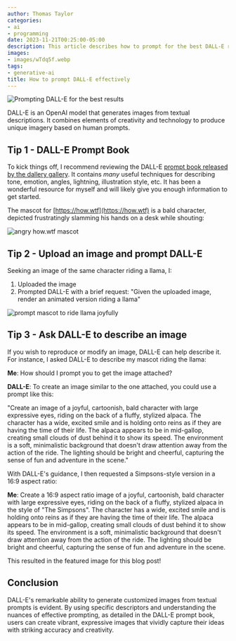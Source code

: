 ```yaml
---
author: Thomas Taylor
categories:
- ai
- programming
date: 2023-11-21T00:25:00-05:00
description: This article describes how to prompt for the best DALL-E results
images:
- images/wTdq5f.webp
tags:
- generative-ai
title: How to prompt DALL-E effectively
---
```


![Prompting DALL-E for the best results](images/wTdq5f.webp)

DALL-E is an OpenAI model that generates images from textual descriptions. It combines elements of creativity and technology to produce unique imagery based on human prompts.

## Tip 1 - DALL-E Prompt Book

To kick things off, I recommend reviewing the DALL-E [prompt book released by the dallery gallery][1]. It contains _many_ useful techniques for describing tone, emotion, angles, lightning, illustration style, etc. It has been a wonderful resource for myself and will likely give you enough information to get started.

The mascot for [https://how.wtf](https://how.wtf) is a bald character, depicted frustratingly slamming his hands on a desk while shouting:

![angry how.wtf mascot](images/8yRnin.webp)

## Tip 2 - Upload an image and prompt DALL-E

Seeking an image of the same character riding a llama, I:

1. Uploaded the image
2. Prompted DALL-E with a brief request: "Given the uploaded image, render an animated version riding a llama"

![prompt mascot to ride llama joyfully](images/a2SaNO.webp)

## Tip 3 - Ask DALL-E to describe an image

If you wish to reproduce or modify an image, DALL-E can help describe it. For instance, I asked DALL-E to describe my mascot riding the llama:

**Me**: How should I prompt you to get the image attached?

**DALL-E**: To create an image similar to the one attached, you could use a prompt like this:

"Create an image of a joyful, cartoonish, bald character with large expressive eyes, riding on the back of a fluffy, stylized alpaca. The character has a wide, excited smile and is holding onto reins as if they are having the time of their life. The alpaca appears to be in mid-gallop, creating small clouds of dust behind it to show its speed. The environment is a soft, minimalistic background that doesn't draw attention away from the action of the ride. The lighting should be bright and cheerful, capturing the sense of fun and adventure in the scene."

With DALL-E's guidance, I then requested a Simpsons-style version in a 16:9 aspect ratio:

**Me**: Create a 16:9 aspect ratio image of a joyful, cartoonish, bald character with large expressive eyes, riding on the back of a fluffy, stylized alpaca in the style of "The Simpsons". The character has a wide, excited smile and is holding onto reins as if they are having the time of their life. The alpaca appears to be in mid-gallop, creating small clouds of dust behind it to show its speed. The environment is a soft, minimalistic background that doesn't draw attention away from the action of the ride. The lighting should be bright and cheerful, capturing the sense of fun and adventure in the scene.

This resulted in the featured image for this blog post!

## Conclusion

DALL-E's remarkable ability to generate customized images from textual prompts is evident. By using specific descriptors and understanding the nuances of effective prompting, as detailed in the DALL-E prompt book, users can create vibrant, expressive images that vividly capture their ideas with striking accuracy and creativity.

[1]: https://pitch.com/v/DALL-E-prompt-book-v1-tmd33y
